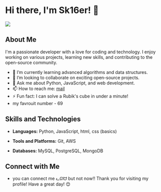 # Hi there, I'm Sk16er! 👋
![](https://komarev.com/ghpvc/?username=sk16er)

## About Me
I'm a passionate developer with a love for coding and technology. I enjoy working on various projects, learning new skills, and contributing to the open-source community.

- 🌱 I’m currently learning advanced algorithms and data structures.
- 👯 I’m looking to collaborate on exciting open-source projects.
- 💬 Ask me about Python, JavaScript, and web development.
- 📫 How to reach me: [mail](shushankkumar039@gmail.com)
- ⚡ Fun fact: I can solve a Rubik's cube in under a minute!
- my favrouit number - 69

## Skills and Technologies
- **Languages:** Python, JavaScript, html, css (basics)

- **Tools and Platforms:** Git, AWS
- **Databases:** MySQL, PostgreSQL, MongoDB
  


## Connect with Me
- you can connect me ᓚᘏᗢ but not now!!
Thank you for visiting my profile! Have a great day! 😊
